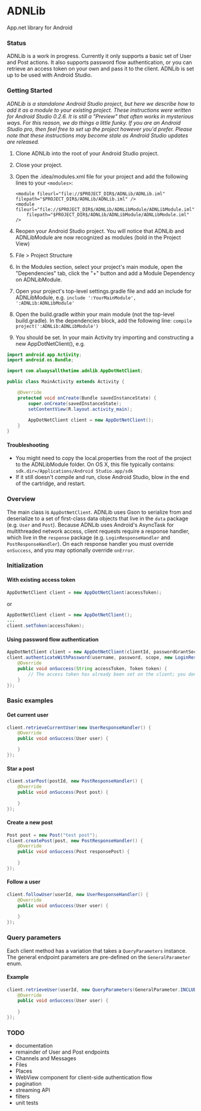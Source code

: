ADNLib
======
App.net library for Android


### Status
ADNLib is a work in progress. Currently it only supports a basic set of User and Post actions. It also supports password flow authentication, or you can retrieve an access token on your own and pass it to the client. ADNLib is set up to be used with Android Studio.

### Getting Started
*ADNLib is a standalone Android Studio project, but here we describe how to add it as a module to your existing project. These instructions were written for Android Studio 0.2.6. It is still a "Preview" that often works in mysterious ways. For this reason, we do things a little funky. If you are an Android Studio pro, then feel free to set up the project however you'd prefer. Please note that these instructions may become stale as Android Studio updates are released.*

1. Clone ADNLib into the root of your Android Studio project. 
2. Close your project.
3. Open the .idea/modules.xml file for your project and add the following lines to your ``<modules>``:
    
    ```
    <module fileurl="file://$PROJECT_DIR$/ADNLib/ADNLib.iml" filepath="$PROJECT_DIR$/ADNLib/ADNLib.iml" />
    <module fileurl="file://$PROJECT_DIR$/ADNLib/ADNLibModule/ADNLibModule.iml"
        filepath="$PROJECT_DIR$/ADNLib/ADNLibModule/ADNLibModule.iml" />
    ```
4. Reopen your Android Studio project. You will notice that ADNLib and ADNLibModule are now recognized as modules (bold in the Project View)
5. File > Project Structure
6. In the Modules section, select your project's main module, open the "Dependencies" tab, click the "+" button and add a Module Dependency on ADNLibModule.
7. Open your project's top-level settings.gradle file and add an include for ADNLibModule, e.g.
`` include ':YourMainModule', ':ADNLib:ADNLibModule' ``
8. Open the build.gradle *within* your main module (not the top-level build.gradle). In the dependencies block, add the following line:
`` compile project(':ADNLib:ADNLibModule') ``
9. You should be set. In your main Activity try importing and constructing a new AppDotNetClient(), e.g.

```java
import android.app.Activity;
import android.os.Bundle;

import com.alwaysallthetime.adnlib.AppDotNetClient;

public class MainActivity extends Activity {

    @Override
    protected void onCreate(Bundle savedInstanceState) {
        super.onCreate(savedInstanceState);
        setContentView(R.layout.activity_main);
        
        AppDotNetClient client = new AppDotNetClient();
    }
}
```

#### Troubleshooting
* You might need to copy the local.properties from the root of the project to the ADNLibModule folder. On OS X, this file typically contains: ``sdk.dir=/Applications/Android Studio.app/sdk``
* If it still doesn't compile and run, close Android Studio, blow in the end of the cartridge, and restart.

### Overview
The main class is `AppDotNetClient`. ADNLib uses Gson to serialize from and deserialize to a set of first-class data objects that live in the `data` package (e.g. `User` and `Post`). Because ADNLib uses Android's AsyncTask for multithreaded network access, client requests require a response handler, which live in the `response` package (e.g. `LoginResponseHandler` and `PostResponseHandler`). On each response handler you must override `onSuccess`, and you may optionally override `onError`.

### Initialization
#### With existing access token
```java
AppDotNetClient client = new AppDotNetClient(accessToken);
```
or
```java
AppDotNetClient client = new AppDotNetClient();
...
client.setToken(accessToken);
```

#### Using password flow authentication
```java
AppDotNetClient client = new AppDotNetClient(clientId, passwordGrantSecret);
client.authenticateWithPassword(username, password, scope, new LoginResponseHandler() {
    @Override
    public void onSuccess(String accessToken, Token token) {
        // The access token has already been set on the client; you don't need to call setToken() here.
    }
});
```

### Basic examples
#### Get current user
```java
client.retrieveCurrentUser(new UserResponseHandler() {
    @Override
    public void onSuccess(User user) {

    }
});
```

#### Star a post
```java
client.starPost(postId, new PostResponseHandler() {
    @Override
    public void onSuccess(Post post) {
        
    }
});
```

#### Create a new post
```java
Post post = new Post("test post");
client.createPost(post, new PostResponseHandler() {
    @Override
    public void onSuccess(Post responsePost) {
        
    }
});
```

#### Follow a user
```java
client.followUser(userId, new UserResponseHandler() {
    @Override
    public void onSuccess(User user) {
        
    }
});
```

### Query parameters
Each client method has a variation that takes a `QueryParameters` instance. The general endpoint parameters are pre-defined on the `GeneralParameter` enum.
#### Example
```java
client.retrieveUser(userId, new QueryParameters(GeneralParameter.INCLUDE_ANNOTATIONS), new UserResponseHandler() {
    @Override
    public void onSuccess(User user) {
        
    }
});
```

### TODO
- documentation
- remainder of User and Post endpoints
- Channels and Messages
- Files
- Places
- WebView component for client-side authentication flow
- pagination
- streaming API
- filters
- unit tests
